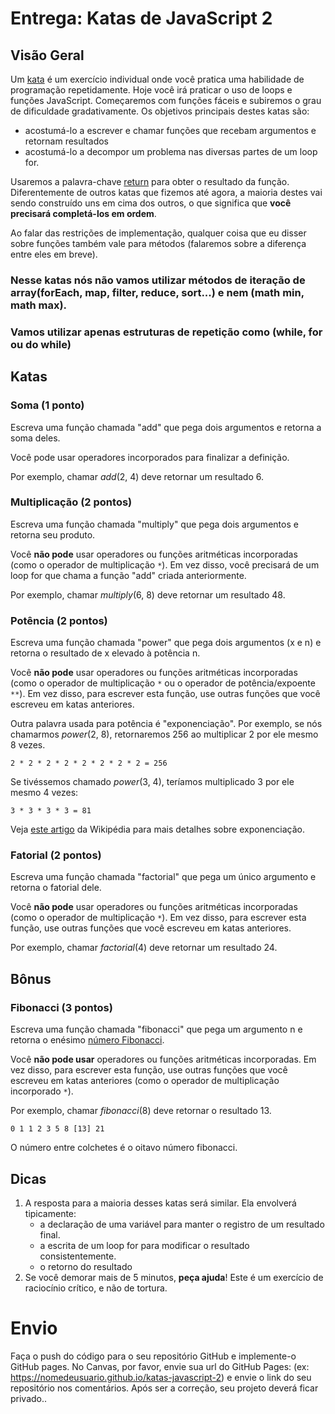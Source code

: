 # Entrega: Katas de JavaScript 2 #

## Visão Geral

Um [kata](https://en.wikipedia.org/wiki/Kata_(programming)) é um exercício individual onde você pratica uma habilidade de programação repetidamente. Hoje você irá praticar o uso de loops e funções JavaScript. Começaremos com funções fáceis e subiremos o grau de dificuldade gradativamente. Os objetivos principais destes katas são:

+   acostumá-lo a escrever e chamar funções que recebam argumentos e retornam resultados
+   acostumá-lo a decompor um problema nas diversas partes de um loop for.

Usaremos a palavra-chave [return](https://developer.mozilla.org/pt-BR/docs/Web/JavaScript/Reference/Statements/return) para obter o resultado da função. Diferentemente de outros katas que fizemos até agora, a maioria destes vai sendo construído uns em cima dos outros, o que significa que **você precisará completá-los em ordem**.

Ao falar das restrições de implementação, qualquer coisa que eu disser sobre funções também vale para métodos (falaremos sobre a diferença entre eles em breve).

### Nesse katas nós não vamos utilizar métodos de iteração de array(forEach, map, filter, reduce, sort...) e nem (math min, math max).
### Vamos utilizar apenas estruturas de repetição como (while, for ou do while)

## Katas

### Soma (1 ponto)

Escreva uma função chamada "add" que pega dois argumentos e retorna a soma deles.

Você pode usar operadores incorporados para finalizar a definição.

Por exemplo, chamar _add_(2, 4) deve retornar um resultado 6.

### Multiplicação (2 pontos)

Escreva uma função chamada "multiply" que pega dois argumentos e retorna seu produto.

Você **não pode** usar operadores ou funções aritméticas incorporadas (como o operador de multiplicação `*`). Em vez disso, você precisará de um loop for que chama a função "add" criada anteriormente.

Por exemplo, chamar *multiply*(6, 8) deve retornar um resultado 48.

### Potência (2 pontos)

Escreva uma função chamada "power" que pega dois argumentos (x e n) e retorna o resultado de x elevado à potência n.

Você **não pode** usar operadores ou funções aritméticas incorporadas (como o operador de multiplicação `*` ou o operador de potência/expoente `**`). Em vez disso, para escrever esta função, use outras funções que você escreveu em katas anteriores.

Outra palavra usada para potência é "exponenciação". Por exemplo, se nós chamarmos *power*(2, 8), retornaremos 256 ao multiplicar 2 por ele mesmo 8 vezes.

    2 * 2 * 2 * 2 * 2 * 2 * 2 * 2 = 256

Se tivéssemos chamado *power*(3, 4), teríamos multiplicado 3 por ele mesmo 4 vezes:

    3 * 3 * 3 * 3 = 81

Veja [este artigo](https://pt.wikipedia.org/wiki/Exponencia%C3%A7%C3%A3o) da Wikipédia para mais detalhes sobre exponenciação.

### Fatorial (2 pontos)

Escreva uma função chamada "factorial" que pega um único argumento e retorna o fatorial dele.

Você **não pode** usar operadores ou funções aritméticas incorporadas (como o operador de multiplicação `*`). Em vez disso, para escrever esta função, use outras funções que você escreveu em katas anteriores.

Por exemplo, chamar *factorial*(4) deve retornar um resultado 24.

## Bônus
### Fibonacci (3 pontos)

Escreva uma função chamada "fibonacci" que pega um argumento n e retorna o enésimo [número Fibonacci](https://pt.wikipedia.org/wiki/Sequ%C3%AAncia_de_Fibonacci).

Você **não pode usar** operadores ou funções aritméticas incorporadas. Em vez disso, para escrever esta função, use outras funções que você escreveu em katas anteriores (como o operador de multiplicação incorporado `*`).

Por exemplo, chamar *fibonacci*(8) deve retornar o resultado 13.

    0 1 1 2 3 5 8 [13] 21

O número entre colchetes é o oitavo número fibonacci.

## Dicas

1.  A resposta para a maioria desses katas será similar. Ela envolverá tipicamente:
    *   a declaração de uma variável para manter o registro de um resultado final.
    *   a escrita de um loop for para modificar o resultado consistentemente.
    *   o retorno do resultado
2.  Se você demorar mais de 5 minutos, **peça ajuda**! Este é um exercício de raciocínio crítico, e não de tortura.

# Envio
Faça o push do código para o seu repositório GitHub e implemente-o GitHub pages. No Canvas, por favor, envie sua url do GitHub Pages: (ex: https://nomedeusuario.github.io/katas-javascript-2) e envie o link do seu repositório nos comentários. Após ser a correção, seu projeto deverá ficar privado..
